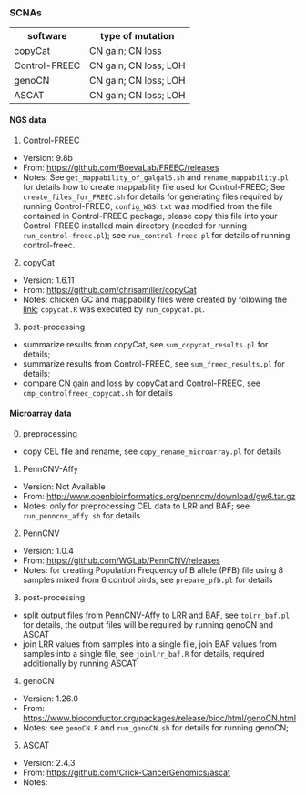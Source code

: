 
### SCNAs

<table>
    <tr>
        <th>software</th>
        <th>type of mutation</th>
    </tr>
    <tr>
        <td>copyCat</td>
        <td>CN gain; CN loss</td>
    </tr>
    <tr>
            <td>Control-FREEC</td>
            <td>CN gain; CN loss; LOH</td>
    </tr>
    <tr>
            <td>genoCN</td>
            <td>CN gain; CN loss; LOH</td>
    </tr>
    <tr>
            <td>ASCAT</td>
            <td>CN gain; CN loss; LOH</td>
    </tr>

</table>


#### NGS data

1. Control-FREEC
* Version: 9.8b
* From: https://github.com/BoevaLab/FREEC/releases
* Notes: See `get_mappability_of_galgal5.sh` and `rename_mappability.pl` for details how to create mappability file used for Control-FREEC; See `create_files_for_FREEC.sh` for details for generating files required by running Control-FREEC; `config_WGS.txt` was modified from the file contained in Control-FREEC package, please copy this file into your Control-FREEC installed main directory (needed for running `run_control-freec.pl`); see `run_control-freec.pl` for details of running control-freec.

2. copyCat
* Version: 1.6.11
* From:  https://github.com/chrisamiller/copyCat
* Notes:
chicken GC and mappability files were created by following the [link](https://xfer.genome.wustl.edu/gxfer1/project/cancer-genomics/readDepth/createCustomAnnotations.v1.tar.gz);
`copycat.R` was executed by `run_copycat.pl`.

3. post-processing
* summarize results from copyCat, see `sum_copycat_results.pl` for details;
* summarize results from Control-FREEC, see `sum_freec_results.pl` for details; 
* compare CN gain and loss by copyCat and Control-FREEC, see `cmp_controlfreec_copycat.sh` for details


#### Microarray data
0. preprocessing
* copy CEL file and rename, see `copy_rename_microarray.pl` for details

1. PennCNV-Affy
* Version: Not Available 
* From: http://www.openbioinformatics.org/penncnv/download/gw6.tar.gz
* Notes: only for preprocessing CEL data to LRR and BAF; see `run_penncnv_affy.sh` for details

2. PennCNV
* Version: 1.0.4
* From: https://github.com/WGLab/PennCNV/releases
* Notes: for creating Population Frequency of B allele (PFB) file using 8 samples mixed from 6 control birds, see `prepare_pfb.pl` for details

3. post-processing

* split output files from PennCNV-Affy to LRR and BAF, see `tolrr_baf.pl` for details, the output files will be required by running genoCN and ASCAT
* join LRR values from samples into a single file, join BAF values from samples into a single file, see `joinlrr_baf.R` for details, required additionally by running ASCAT

4. genoCN
* Version: 1.26.0
* From: https://www.bioconductor.org/packages/release/bioc/html/genoCN.html
* Notes: see `genoCN.R` and `run_genoCN.sh` for details for running genoCN; 

5. ASCAT
* Version: 2.4.3
* From: https://github.com/Crick-CancerGenomics/ascat
* Notes:
